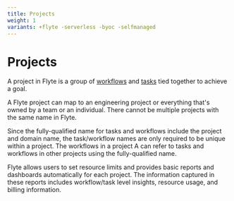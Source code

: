 ```yaml
---
title: Projects
weight: 1
variants: +flyte -serverless -byoc -selfmanaged
---
```


# Projects

A project in Flyte is a group of [workflows](../../workflows) and [tasks](../../tasks) tied together to achieve a goal.

A Flyte project can map to an engineering project or everything that's owned by a team or an individual. There cannot be multiple projects with the same name in Flyte.

Since the fully-qualified name for tasks and workflows include the project and domain name, the task/workflow names are only required to be unique within a project. The workflows in a project A can refer to tasks and workflows in other projects using the fully-qualified name.

Flyte allows users to set resource limits and provides basic reports and dashboards automatically for each project. The information captured in these reports includes workflow/task level insights, resource usage, and billing information.